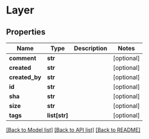 # Layer

## Properties
Name | Type | Description | Notes
------------ | ------------- | ------------- | -------------
**comment** | **str** |  | [optional] 
**created** | **str** |  | [optional] 
**created_by** | **str** |  | [optional] 
**id** | **str** |  | [optional] 
**sha** | **str** |  | [optional] 
**size** | **str** |  | [optional] 
**tags** | **list[str]** |  | [optional] 

[[Back to Model list]](../README.md#documentation-for-models) [[Back to API list]](../README.md#documentation-for-api-endpoints) [[Back to README]](../README.md)


